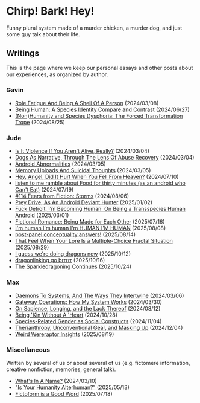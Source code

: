 # Chirp! Bark! Hey!

Funny plural system made of a murder chicken, a murder dog, and just some guy talk about their life.

## Writings

This is the page where we keep our personal essays and other posts about our experiences, as organized by author.

### Gavin

- [Role Fatigue And Being A Shell Of A Person](writings/gavin/role-fatigue) (2024/03/08)
- [Being Human: A Species Identity Compare and Contrast](writings/gavin/being-human) (2024/06/27)
- [(Non)Humanity and Species Dysphoria: The Forced Transformation Trope](writings/gavin/species-dysphoria) (2024/08/25)

### Jude

- [Is It Violence If You Aren't Alive, Really?](writings/jude/violence) (2024/03/04)
- [Dogs As Narrative, Through The Lens Of Abuse Recovery](writings/jude/dogs-as-narrative) (2024/03/04)
- [Android Abnormalities](writings/jude/android-abnormalities) (2024/03/05)
- [Memory Uploads And Suicidal Thoughts](writings/jude/suicide) (2024/03/05)
- [Hey, Angel, Did It Hurt When You Fell From Heaven?](writings/jude/fallen-angel) (2024/07/10)
- [listen to me ramble about Food for thirty minutes (as an android who Can't Eat)](writings/jude/food) (2024/07/19)
- [#114 Fears from Fiction: Storms](writings/jude/storms) (2024/08/06)
- [Prey Drive, As An Android Deviant Hunter](writings/jude/prey-drive) (2025/01/02)
- [Fuck Detroit, I’m Becoming Human: On Being a Transspecies Human Android](writings/jude/transspecies-human) (2025/03/01)
- [Fictional Romance: Being Made for Each Other](writings/jude/fictional-romance) (2025/07/16)
- [I'm human I'm human I'm HUMAN I'M HUMAN](writings/jude/im-human) (2025/08/08)
- [post-panel conceptuality answers!](writings/jude/post-con-concept) (2025/08/14)
- [That Feel When Your Lore Is a Multiple-Choice Fractal Situation](writings/jude/multiple-choice-fractal) (2025/08/29)
- [I guess we're doing dragons now](writings/jude/i-guess) (2025/10/12)
- [dragonlinking go brrrrr](writings/jude/dragonlinking) (2025/10/16)
- [The Sparkledragoning Continues](writings/jude/sparkledragoning) (2025/10/24)

### Max

- [Daemons To Systems, And The Ways They Intertwine](writings/max/daemons-to-systems) (2024/03/06)
- [Gateway Operations: How My System Works](writings/max/gateway-operations) (2024/03/30)
- [On Sapience, Longing, and the Lack Thereof](writings/max/on-sapience) (2024/08/12)
- [Being 'Kin Without A 'Heart](writings/max/hearted) (2024/10/28)
- [Species-Related Gender as Social Constructs](writings/max/gender-and-species) (2024/11/04)
- [Therianthropy, Unconventional Gear, and Masking Up](writings/max/unconventional-gear) (2024/12/04)
- [Weird Wereraptor Insights](writings/max/wereraptor) (2025/08/19)

### Miscellaneous

Written by several of us or about several of us (e.g. fictomere information, creative nonfiction, memories, general talk).

- [What's In A Name?](writings/misc/name) (2024/03/10)
- ["Is Your Humanity Alterhuman?"](writings/misc/humanity) (2025/05/13)
- [Fictoform is a Good Word](writings/misc/fictoform) (2025/07/18)
